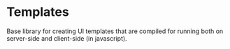 Templates
=========

Base library for creating UI templates that are compiled for running both on server-side and client-side (in javascript).